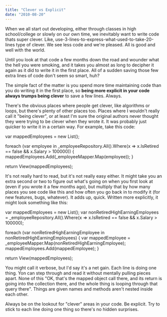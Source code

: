 ```yaml
---
title: "Clever vs Explicit"
date: "2010-08-20"
---
```


When we all start out developing, either through classes in high school/college or slowly on our own time, we inevitably want to write code thats super clever. Like, use-3-lines-to-express-what-used-to-take-20-lines type of clever. We see less code and we're pleased. All is good and well with the world.

Until you look at that code a few months down the road and wounder what the hell you were smoking, and it takes you almost as long to decipher it again as it did to write it in the first place. All of a sudden saving those few extra lines of code don't seem so smart, huh?

The simple fact of the matter is you spend more time maintaining code than you do writing it in the first place, so **being more explicit in your code always trumps being clever** to save a few lines. Always.

There's the obvious places where people get clever, like algorithms or loops, but there's plenty of other places too. Places where I wouldn't really call it "being clever", or at least I'm sure the original authors never thought they were trying to be clever when they wrote it. It was probably just quicker to write it in a certain way. For example, take this code:

var mappedEmployees = new List();

foreach (var employee in \_employeeRepository.All().Where(x => x.IsRetired == false && x.Salary > 100000))
{
	mappedEmployees.Add(\_employeeMapper.Map(employee));
}

return View(mappedEmployees); 

It's not really hard to read, but it's not really easy either. It might take you an extra second or two to figure out what's going on when you first look at (even if you wrote it a few months ago), but multiply that by how many places you see code like this and how often you go back in to modify it (for new features, bugs, whatever). It adds up, quick. Written more explicitly, it might look something like this:

var mappedEmployees = new List();
var nonRetiredHighEarningEmployees = \_employeeRepository.All().Where(x => x.IsRetired == false && x.Salary > 100000);

foreach (var nonRetiredHighEarningEmployee in nonRetiredHighEarningEmployees)
{
	var mappedEmployee = \_employeeMapper.Map(nonRetiredHighEarningEmployee);
	mappedEmployees.Add(mappedEmployee);
}

return View(mappedEmployees); 

You might call it verbose, but I'd say it's a net gain. Each line is doing one thing. Yon can step through and read it without mentally pulling pieces apart. None of this "OK, that's the mapped object call there, and its return is going into the collection there, and the whole thing is looping through that query there". Things are given names and methods aren't nested inside each other.

Always be on the lookout for "clever" areas in your code. Be explicit. Try to stick to each line doing one thing so there's no hidden surprises.
